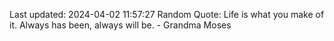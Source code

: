 Last updated: 2024-04-02 11:57:27
Random Quote: Life is what you make of it. Always has been, always will be. - Grandma Moses